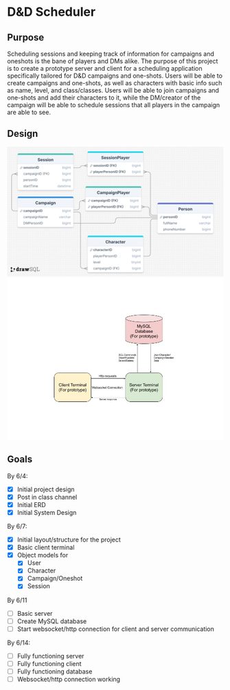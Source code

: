 # D&D Scheduler

## Purpose

Scheduling sessions and keeping track of information for campaigns and oneshots is the bane of players and DMs alike. The purpose of this project is to create a prototype server and client for a scheduling application specifically tailored for D&D campaigns and one-shots. Users will be able to create campaigns and one-shots, as well as characters with basic info such as name, level, and class/classes. Users will be able to join campaigns and one-shots and add their characters to it, while the DM/creator of the campaign will be able to schedule sessions that all players in the campaign are able to see.

## Design
![ERD Document](drawSQL-image-export-2025-05-09.png)
![Systems Document](D&DSchedulerDesign.jpg)

## Goals

By 6/4:
- [x] Initial project design
- [x] Post in class channel
- [x] Initial ERD
- [x] Initial System Design

By 6/7:
- [x] Initial layout/structure for the project
- [x] Basic client terminal
- [x] Object models for
  - [x] User
  - [x] Character
  - [x] Campaign/Oneshot
  - [x] Session

By 6/11
- [ ] Basic server
- [ ] Create MySQL database
- [ ] Start websocket/http connection for client and server communication

By 6/14:
- [ ] Fully functioning server
- [ ] Fully functioning client
- [ ] Fully functioning database
- [ ] Websocket/http connection working
